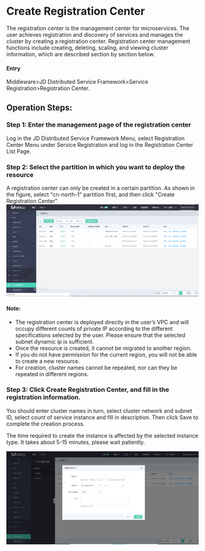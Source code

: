 # Create Registration Center

The registration center is the management center for microservices. The user achieves registration and discovery of services and manages the cluster by creating a registration center. Registration center management functions include creating, deleting, scaling, and viewing cluster information, which are described section by section below.

#### Entry
Middleware>JD Distributed Service Framework>Service Registration>Registration Center.


##  Operation Steps:
###   Step 1: Enter the management page of the registration center
Log in the JD Distributed Service Framework Menu, select Registration Center Menu under Service Registration and log in the Registration Center List Page.


###   Step 2: Select the partition in which you want to deploy the resource
A registration center can only be created in a certain partition. As shown in the figure, select "cn-north-1" partition first, and then click "Create Registration Center".
 ![](../../../../../image/Internet-Middleware/JD-Distributed-Service-Framework/zczx-list.png)
 
 
####   Note:
-  The registration center is deployed directly in the user’s VPC and will occupy different counts of private IP according to the different specifications selected by the user. Please ensure that the selected subnet dynamic ip is sufficient.
- Once the resource is created, it cannot be migrated to another region.
-  If you do not have permission for the current region, you will not be able to create a new resource.
-  For creation, cluster names cannot be repeated, nor can they be repeated in different regions.

###   Step 3: Click Create Registration Center, and fill in the registration information.
You should enter cluster names in turn, select cluster network and subnet ID, select count of service instance and fill in description. Then click Save to complete the creation process.

The time required to create the instance is affected by the selected instance type. It takes about 5-15 minutes, please wait patiently.

  ![](../../../../../image/Internet-Middleware/JD-Distributed-Service-Framework/zczx-xj.png)

